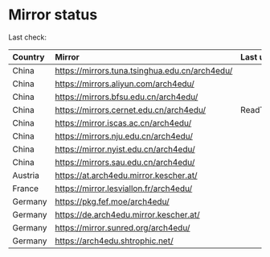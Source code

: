 <script src="./time.js"></script>
# Mirror status
Last check: <script type="text/javascript">localize(1749962135.3886633);</script>

|Country|Mirror|Last update|
|:------|:-----|:----------|
|China|https://mirrors.tuna.tsinghua.edu.cn/arch4edu/|<script type="text/javascript">localize(1749926755);</script>|
|China|https://mirrors.aliyun.com/arch4edu/|<script type="text/javascript">localize(1749926755);</script>|
|China|https://mirrors.bfsu.edu.cn/arch4edu/|<script type="text/javascript">localize(1749926755);</script>|
|China|https://mirrors.cernet.edu.cn/arch4edu/|ReadTimeout|
|China|https://mirror.iscas.ac.cn/arch4edu/|<script type="text/javascript">localize(1749884063);</script>|
|China|https://mirrors.nju.edu.cn/arch4edu/|<script type="text/javascript">localize(1749884063);</script>|
|China|https://mirror.nyist.edu.cn/arch4edu/|<script type="text/javascript">localize(1749884063);</script>|
|China|https://mirrors.sau.edu.cn/arch4edu/|<script type="text/javascript">localize(1731653531);</script>|
|Austria|https://at.arch4edu.mirror.kescher.at/|<script type="text/javascript">localize(1749926755);</script>|
|France|https://mirror.lesviallon.fr/arch4edu/|<script type="text/javascript">localize(1749926755);</script>|
|Germany|https://pkg.fef.moe/arch4edu/|<script type="text/javascript">localize(1749926755);</script>|
|Germany|https://de.arch4edu.mirror.kescher.at/|<script type="text/javascript">localize(1749926755);</script>|
|Germany|https://mirror.sunred.org/arch4edu/|<script type="text/javascript">localize(1749926755);</script>|
|Germany|https://arch4edu.shtrophic.net/|<script type="text/javascript">localize(1749884063);</script>|

<script src="./tablefilter/tablefilter.js"></script>
<script src="./table.js"></script>